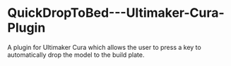 # QuickDropToBed---Ultimaker-Cura-Plugin
A plugin for Ultimaker Cura which allows the user to press a key to automatically drop the model to the build plate.
